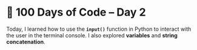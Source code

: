 # 🚀 100 Days of Code – Day 2

Today, I learned how to use the **`input()`** function in Python to interact with the user in the terminal console.
I also explored **variables** and **string concatenation**.
